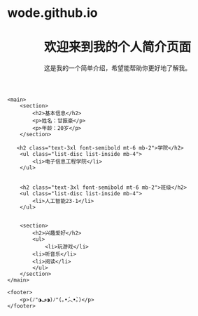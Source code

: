 # wode.github.io  
<html lang="zh-CN">  
<head>  
    <meta charset="UTF-8">  
    <meta name="viewport" content="width=device-width, initial-scale=1.0">  
    <title>我的个人简介</title>    
    <link rel="stylesheet" href="style.css">  
</head>  
<body>  
    <header>  
        <h1>欢迎来到我的个人简介页面</h1>  
        <p>这是我的一个简单介绍，希望能帮助你更好地了解我。</p>  
    </header>  
      
    <main>  
        <section>  
            <h2>基本信息</h2>  
            <p>姓名：甘振豪</p>  
            <p>年龄：20岁</p>    
        </section>  
          
       <h2 class="text-3xl font-semibold mt-6 mb-2">学院</h2>  
        <ul class="list-disc list-inside mb-4">  
            <li>电子信息工程学院</li>  
        </ul>


        <h2 class="text-3xl font-semibold mt-6 mb-2">班级</h2>  
        <ul class="list-disc list-inside mb-4">  
            <li>人工智能23-1</li>  
        </ul>

          
        <section>  
            <h2>兴趣爱好</h2>  
            <ul>  
                <li>玩游戏</li>
            <li>听音乐</li>
            <li>阅读</li>  
            </ul>  
        </section>  
    </main>  
      
    <footer>  
        <p>(ﾉ"◑ڡ◑)ﾉ"(｡•́︿•̀｡)</p>  
    </footer>  
</body>  
</html>
